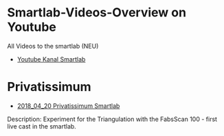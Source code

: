 Smartlab-Videos-Overview on Youtube
=====================

All Videos to the smartlab (NEU)
* [Youtube Kanal Smartlab](https://www.youtube.com/channel/UC6--DeglywhdlkVCK2jSGQg)

Privatissimum
=====================
* [2018_04_20 Privatissimum Smartlab](https://youtu.be/GYzbqOBqjh4)

Description: Experiment for the Triangulation with the FabsScan 100 - first live cast in the smartlab.
